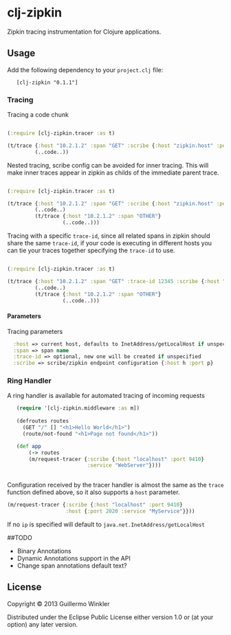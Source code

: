 # clj-zipkin

Zipkin tracing instrumentation for Clojure applications.

## Usage

Add the following dependency to your `project.clj` file:

       [clj-zipkin "0.1.1"]

### Tracing

Tracing a code chunk 

```clojure

(:require [clj-zipkin.tracer :as t)

(t/trace {:host "10.2.1.2" :span "GET" :scribe {:host "zipkin.host" :port 9410}}
         (..code..))

```

Nested tracing, scribe config can be avoided for inner tracing. This will make inner traces
 appear in zipkin as childs of the immediate parent trace.

```clojure

(:require [clj-zipkin.tracer :as t)

(t/trace {:host "10.2.1.2" :span "GET" :scribe {:host "zipkin.host" :port 9410}}
         (..code..)
         (t/trace {:host "10.2.1.2" :span "OTHER"}
                  (..code..)))

```

Tracing with a specific `trace-id`, since all related spans in zipkin should share the
same `trace-id`, if your code is executing in different hosts you can tie your traces
together specifying the `trace-id` to use.

```clojure

(:require [clj-zipkin.tracer :as t)

(t/trace {:host "10.2.1.2" :span "GET" :trace-id 12345 :scribe {:host "zipkin.host" :port 9410}}
         (..code..)
         (t/trace {:host "10.2.1.2" :span "OTHER"}
                  (..code..)))

```

#### Parameters

Tracing parameters

```clojure
  :host => current host, defaults to InetAddress/getLocalHost if unspecified
  :span => span name
  :trace-id => optional, new one will be created if unspecified
  :scribe => scribe/zipkin endpoint configuration {:host h :port p}
```


### Ring Handler

A ring handler is available for automated tracing of incoming requests

```clojure
   (require '[clj-zipkin.middleware :as m])
  
   (defroutes routes
     (GET "/" [] "<h1>Hello World</h1>")
     (route/not-found "<h1>Page not found</h1>"))

   (def app
       (-> routes
       (m/request-tracer {:scribe {:host "localhost" :port 9410}
                          :service "WebServer"})))
   
```

Configuration received by the tracer handler is almost the same as the `trace` function defined above, so it also supports a `host` parameter.

```clojure
(m/request-tracer {:scribe {:host "localhost" :port 9410}
                   :host {:port 2020 :service "MyService"}}))
```

If no `ip` is specified will default to `java.net.InetAddress/getLocalHost`

##TODO

* Binary Annotations
* Dynamic Annotations support in the API
* Change span annotations default text?

## License

Copyright © 2013 Guillermo Winkler

Distributed under the Eclipse Public License either version 1.0 or (at
your option) any later version.
